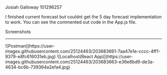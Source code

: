 Josiah Galloway 101296257

I finished current forecast but couldnt get the 5 day forecast implementation to work. You can see the commented out code in the App.js file.



Screenshots

<hr>
![Postman](https://user-images.githubusercontent.com/25124463/203683661-7aa47e1e-cccc-4ff1-9379-e8fc616031eb.jpg)
![Localhost(React App)](https://user-images.githubusercontent.com/25124463/203683663-e36e8bd9-de3a-4634-bc6b-739364a2efa4.jpg)
